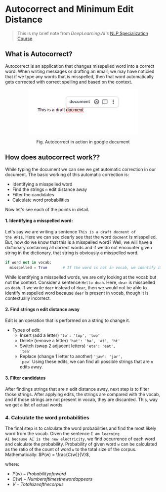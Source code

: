 # Autocorrect and Minimum Edit Distance
> This is my brief note from *DeepLearning.AI's* [NLP Specialization Course](https://www.coursera.org/specializations/natural-language-processing).

## What is Autocorrect?
Autocorrect is an application that changes misspelled word into a correct word. When writing messages or drafting an email, we may have noticied that if we type any words
that is misspelled, then that word automatically gets corrected with correct spelling and based on the context.

<p align="center">
  <img src="/images/autocorrect_example.png">
</p>
<div align="center"> Fig. Autocorrect in action in google document </div>

## How does autocorrect work??
While typing the document we can see we get automatic correction in our document. The basic working of this automatic correction is:
  - Identifying a misspelled word
  - Find the strings <code>n</code> edit distance away
  - Filter the candidates
  - Calculate word probabilities

Now let's see each of the points in detail.

#### 1. Identifying a misspelled word:
  Let's say we are writing a sentence <code>This is a draft docment of the APIs</code>. Here we can see clearly see that the word <code>docment</code> is misspelled.
  But, how do we know that this is a misspelled word? Well, we will have a dictionary containing all correct words and if we do not encounter given string in the dictionary, 
  that string is obviously a misspelled word.
  ``` python
  if word not in vocab:
    misspelled = True       # If the word is not in vocab, we identify it as a misspelled word. 
  ```
  While identifying a misspelled words, we are only looking at the vocab but not the context. Consider a sentence <code>Hello deah</code>. Here, <code>dear</code> is misspelled
  as <code>deah</code>. If we write <code>deer</code> instead of <code>dear</code>, then we would not be able to identify misspelled word because <code>deer</code> is present in vocab,
  though it is contextually incorrect.
  
  #### 2. Find strings n edit distance away
  Edit is an operation that is performed on a string to change it. 
  - Types of edit:
      - Insert          (add a letter)                  <code>'to': 'top', 'two'</code>
      - Delete          (remove a letter)               <code>'hat': 'ha', 'at', 'ht'</code>
      - Switch          (swap 2 adjacent letters)       <code>'eta': 'eat', 'tea'</code>
      - Replace         (change 1 letter to another)    <code>'jaw': 'jar', 'paw'</code>
Using these edits, we can find all possible strings that are <code>n</code> edits away. 

  #### 3. Filter candidates
  After findings strings that are n edit distance away, next step is to filter those strings. After applying edits, the strings are compared with the vocab, and if 
  those strings are not present in vocab, they are discarded. This, way we get a list of actual words.
  
  ### 4. Calculate the word probabilities
  The final step is to calculate the word probabilities and find the most likely word from the vocab. Given the sentence <code>I am learning AI because AI is the new 
  electricity</code>, we find occurrence of each word and calculate the probability. Probability of given word <code>w</code> can be calculated as the ratio of the count
  of word <code>w</code> to the total size of the corpus.
  Mathematically:
  $P(w) = \frac{C(w)}{V}$,
  
  where:
  - $P(w) - Probability of a word$
  - $C(w) - Number of times the word appears$
  - $V    - Total size of the corpus$
  

  
